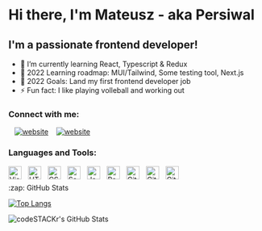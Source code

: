 # Hi there, I'm Mateusz - aka Persiwal

## I'm a passionate frontend developer!

- 🌱 I’m currently learning React, Typescript & Redux
- 📜 2022 Learning roadmap: MUI/Tailwind, Some testing tool, Next.js
- 🥅 2022 Goals: Land my first frontend developer job
- ⚡ Fun fact: I like playing volleball and working out

### Connect with me:

&nbsp;&nbsp;
[![website](https://img.shields.io/badge/-LinkedIn-blue?style=for-the-badge&logo=linkedin)](https://www.linkedin.com/in/mateuszbarwicki/)
&nbsp;&nbsp;
[![website](https://img.shields.io/badge/Gmail-D14836?style=for-the-badge&logo=gmail&logoColor=white)](mailto:mateuszbarwicki2@gmail.com)

### Languages and Tools:

<img align="left" alt="Visual Studio Code" width="26px" src="https://cdn.jsdelivr.net/gh/devicons/devicon/icons/vscode/vscode-original.svg" style="padding-right:10px;" />
<img align="left" alt="HTML5" width="26px" src="https://cdn.jsdelivr.net/gh/devicons/devicon/icons/html5/html5-original.svg" style="padding-right:10px;" />
<img align="left" alt="CSS3" width="26px" src="https://cdn.jsdelivr.net/gh/devicons/devicon/icons/css3/css3-original.svg" style="padding-right:10px;" />
<img align="left" alt="Sass" width="26px" src="https://cdn.jsdelivr.net/gh/devicons/devicon/icons/sass/sass-original.svg" style="padding-right:10px;" />
<img align="left" alt="JavaScript" width="26px" src="https://cdn.jsdelivr.net/gh/devicons/devicon/icons/javascript/javascript-original.svg" style="padding-right:10px;" />
<img align="left" alt="React" width="26px" src="https://cdn.jsdelivr.net/gh/devicons/devicon/icons/react/react-original.svg" style="padding-right:10px;" />
<img align="left" alt="Git" width="26px" src="https://cdn.jsdelivr.net/gh/devicons/devicon/icons/git/git-original.svg" style="padding-right:10px;" />
<img align="left" alt="GitHub" width="26px" src="https://user-images.githubusercontent.com/3369400/139447912-e0f43f33-6d9f-45f8-be46-2df5bbc91289.png" style="padding-right:10px;" />
<img align="left" alt="GitHub" width="26px" src="https://cdn4.iconfinder.com/data/icons/logos-brands-in-colors/3000/figma-logo-512.png" style="padding-right:10px;" />

<br />
<br />

  <summary>:zap: GitHub Stats</summary>

[![Top Langs](https://github-readme-stats.vercel.app/api/top-langs/?username=Persiwal&theme=dark&text_color=fff&border_color=79ff97&layout=compact)](https://github.com/Persiwal)

  <img align="left" alt="codeSTACKr's GitHub Stats" src="https://github-readme-stats.vercel.app/api?username=Persiwal&show_icons=true&hide_border=false&title_color=ff652f&icon_color=FFE400&bg_color=09131B&text_color=ffffff&border_color=0c1a25" />
